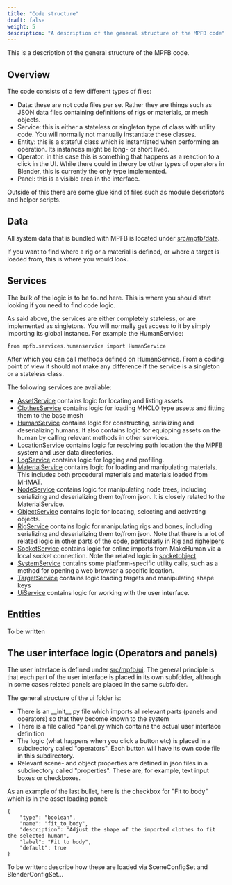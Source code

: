 ```yaml
---
title: "Code structure"
draft: false
weight: 5
description: "A description of the general structure of the MPFB code"
---
```


This is a description of the general structure of the MPFB code.

## Overview

The code consists of a few different types of files:

* Data: these are not code files per se. Rather they are things such as JSON data files containing definitions of rigs or materials, or mesh objects.
* Service: this is either a stateless or singleton type of class with utility code. You will normally not manually instantiate these classes.
* Entity: this is a stateful class which is instantiated when performing an operation. Its instances might be long- or short lived. 
* Operator: in this case this is something that happens as a reaction to a click in the UI. While there could in theory be other types of operators in Blender, this is currently the only type implemented.
* Panel: this is a visible area in the interface. 

Outside of this there are some glue kind of files such as module descriptors and helper scripts. 

## Data

All system data that is bundled with MPFB is located under [src/mpfb/data](https://github.com/makehumancommunity/mpfb2/tree/master/src/mpfb/data). 

If you want to find where a rig or a material is defined, or where a target is loaded from, this is where you would look.

## Services

The bulk of the logic is to be found here. This is where you should start looking if you need to find code logic.

As said above, the services are either completely stateless, or are implemented as singletons. You will normally 
get access to it by simply importing its global instance. For example the HumanService:

    from mpfb.services.humanservice import HumanService
    
After which you can call methods defined on HumanService. From a coding point of view it should not make any
difference if the service is a singleton or a stateless class.

The following services are available:

* [AssetService](https://github.com/makehumancommunity/mpfb2/blob/master/src/mpfb/services/assetservice.py) contains logic for locating and listing assets
* [ClothesService](https://github.com/makehumancommunity/mpfb2/blob/master/src/mpfb/services/clothesservice.py) contains logic for loading MHCLO type assets and fitting them to the base mesh
* [HumanService](https://github.com/makehumancommunity/mpfb2/blob/master/src/mpfb/services/humanservice.py) contains logic for constructing, serializing and deserializing humans.
It also contains logic for equipping assets on the human by calling relevant methods in other services.
* [LocationService](https://github.com/makehumancommunity/mpfb2/blob/master/src/mpfb/services/locationservice.py) contains logic for resolving path location the the MPFB system and user data directories.
* [LogService](https://github.com/makehumancommunity/mpfb2/blob/master/src/mpfb/services/logservice.py) contains logic for logging and profiling. 
* [MaterialService](https://github.com/makehumancommunity/mpfb2/blob/master/src/mpfb/services/materialservice.py) contains logic for loading and manipulating materials. This includes both 
procedural materials and materials loaded from MHMAT.
* [NodeService](https://github.com/makehumancommunity/mpfb2/blob/master/src/mpfb/services/nodeservice.py) contains logic for manipulating node trees, including serializing and deserializing them to/from json. It is closely related to the MaterialService.
* [ObjectService](https://github.com/makehumancommunity/mpfb2/blob/master/src/mpfb/services/objectservice.py) contains logic for locating, selecting and activating objects. 
* [RigService](https://github.com/makehumancommunity/mpfb2/blob/master/src/mpfb/services/rigservice.py) contains logic for manipulating rigs and bones, including serializing and deserializing them to/from json. Note that there is a lot of related logic in other parts of the code, particularly in [Rig](https://github.com/makehumancommunity/mpfb2/blob/master/src/mpfb/entities/rig.py)
and [righelpers](https://github.com/makehumancommunity/mpfb2/tree/master/src/mpfb/services/righelpers)
* [SocketService](https://github.com/makehumancommunity/mpfb2/blob/master/src/mpfb/services/socketservice.py) contains logic for online imports from MakeHuman via a local socket connection. Note the 
related logic in [socketobject](https://github.com/makehumancommunity/mpfb2/tree/master/src/mpfb/entities/socketobject)
* [SystemService](https://github.com/makehumancommunity/mpfb2/blob/master/src/mpfb/services/systemservice.py) contains some platform-specific utility calls, such as a method for opening a web browser 
a specific location.
* [TargetService](https://github.com/makehumancommunity/mpfb2/blob/master/src/mpfb/services/targetservice.py) contains logic loading targets and manipulating shape keys
* [UiService](https://github.com/makehumancommunity/mpfb2/blob/master/src/mpfb/services/uiservice.py) contains logic for working with the user interface.

## Entities

To be written

## The user interface logic (Operators and panels)

The user interface is defined under [src/mpfb/ui](https://github.com/makehumancommunity/mpfb2/tree/master/src/mpfb/ui). The general principle is 
that each part of the user interface is placed in its own subfolder, although in some cases related panels are placed in the same subfolder.

The general structure of the ui folder is:

* There is an \_\_init\_\_.py file which imports all relevant parts (panels and operators) so that they become known to the system
* There is a file called *panel.py which contains the actual user interface definition
* The logic (what happens when you click a button etc) is placed in a subdirectory called "operators". Each button will have its own code file in this subdirectory.
* Relevant scene- and object properties are defined in json files in a subdirectory called "properties". These are, for example, text input boxes or checkboxes. 

As an example of the last bullet, here is the checkbox for "Fit to body" which is in the asset loading panel:

```
{
    "type": "boolean",
    "name": "fit_to_body",
    "description": "Adjust the shape of the imported clothes to fit the selected human",
    "label": "Fit to body",
    "default": true
}
```

To be written: describe how these are loaded via SceneConfigSet and BlenderConfigSet...
